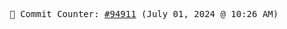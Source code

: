 <p align="center">
    <samp>
        📮 Commit Counter: <a href="https://github.com/Javascript-void0/Javascript-void0/commits/main">#94911</a> (July 01, 2024 @ 10:26 AM)
    </samp>
</p>